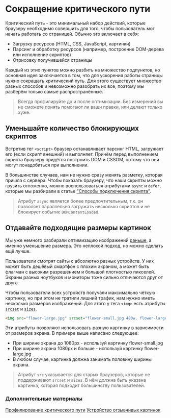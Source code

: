 # Сокращение критического пути
Критический путь - это минимальный набор действий, которые браузеру необходимо совершить для того, чтобы пользователь мог начать работать со страницей. Обычно это включает в себя:
- Загрузку ресурсов (HTML, CSS, JavaScript, картинки)
- Парсинг и обработку ресурсов (например, построение DOM-дерева или исполнение скриптов)
- Отрисовку получившейся страницы

Каждый из этих пунктов можно разбить на множество подпунктов, но основная идея заключается в том, что для ускорения работы страницы нужно сокращать критический путь. Для этого существует множество разных способов и невозможно разобрать их все, поэтому мы разберём только самые распространённые.

> Всегда профилируйте до и после оптимизации. Без измерений вы не сможете понять помогают ли ваши правки, или делают только хуже.

## Уменьшайте количество блокирующих скриптов
Встретив тег `<script>` браузер останавливает парсинг HTML, загружает его (если скрипт внешний) и выполняет. Причём перед выполнением скрипта браузеру придётся построить DOM и CSSOM, потому что они могут понадобиться при выполнении.

В большинстве случаев, нам не нужно сразу менять разметку, которая пришла с сервера. Чтобы показать браузеру, что наши скрипты можно грузить отложенно, можно воспользоваться атрибутами `async` и `defer`, которые мы разбирали в статье ["Способы подключения скрипта"](../lesson5-JS/lesson5_02.md).

> Атрибут `async` является более предпочтительным, т.к. он позволяет параллельно загружать несколько скриптов и не блокирует событие `DOMContentLoaded`.

## Отдавайте подходящие размеры картинок
Мы уже немного разбирали оптимизацию изображений [раньше](5-asset-size-optimization.md), а именно уменьшение размера. Это неплохой подход, но можно сделать ещё лучше.

Пользователи смотрят сайты с абсолютно разных устройств. У них может быть дешёвый смартфон с плохим экраном, а может быть флагман с высоким разрешением и большой плотностью пикселей. Экраны разных ноутбуков и мониторы тоже сильно отличаются друг от друга.

Чтобы пользователи всех устройств получали максимально чёткую картинку, но при этом не тратили лишний трафик, нам нужно иметь несколько размеров изображений. Для этого у тега `<img>` есть атрибуты [`srcset`](https://developer.mozilla.org/en-US/docs/Web/HTML/Element/img#attr-srcset) и [`sizes`](https://developer.mozilla.org/en-US/docs/Web/HTML/Element/img#attr-sizes).

```html
<img src="flower-large.jpg" srcset="flower-small.jpg 480w, flower-large.jpg 1080w" sizes="50vw">
```

Эти атрибуты позволяют использовать разную картинку в зависимости от размеров экрана. В примере выше написано следующее:

- При ширине экрана до 1080px - используй картинку flower-small.jpg
- При ширине экрана 1080px и больше - используй картинку flower-large.jpg
- В любом случае, картинка должна занимать половину ширины экрана.

> Атрибут `src` указывается для старых браузеров, которые не поддерживают `srcset` и `sizes`. В нём должна быть указана картинка, которая подходит большинству пользователей.

### Дополнительные материалы
[Профилирование критического пути](https://developers.google.com/web/fundamentals/performance/critical-rendering-path/measure-crp?hl=en)
[Устройство отзывчивых картинок](https://jakearchibald.com/2015/anatomy-of-responsive-images/)